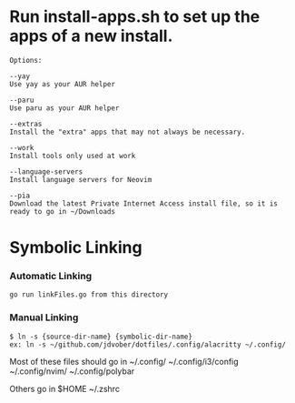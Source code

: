 # Run install-apps.sh to set up the apps of a new install.
    Options:

    --yay
    Use yay as your AUR helper

    --paru
    Use paru as your AUR helper

    --extras
    Install the "extra" apps that may not always be necessary.

    --work
    Install tools only used at work

    --language-servers
    Install language servers for Neovim

    --pia
    Download the latest Private Internet Access install file, so it is ready to go in ~/Downloads

# Symbolic Linking
### Automatic Linking
    go run linkFiles.go from this directory

### Manual Linking
    $ ln -s {source-dir-name} {symbolic-dir-name}
    ex: ln -s ~/github.com/jdvober/dotfiles/.config/alacritty ~/.config/

Most of these files should go in ~/.config/
    ~/.config/i3/config
    ~/.config/nvim/
    ~/.config/polybar

Others go in $HOME
    ~/.zshrc


